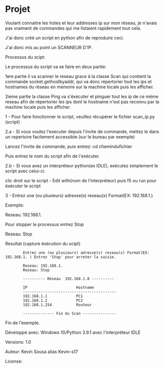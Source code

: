 # Projet

Voulant connaitre les hotes et leur addresses ip sur mon réseau, je n'avais pas vraiment de commandes qui me listaient rapidement tout cela.

J'ai donc créé un script en python afin de reproduire ceci.

J'ai donc mis au point un SCANNEUR D'IP.

Processus du scipt:

Le processus du script va se faire en deux partie:

1ere partie il va scanner le reseau grace à la classe Scan qui contient la commande socket.gethostbyaddr, qui va donc répertorier tout les ips et hostnames du réseau en memoire sur la machine locale puis les afficher.

2ieme partie la classe Ping va s'éxécuter et pinguer tout les ip de ce même reseau afin de répertorier les ips dont le hostname n'est pas reconnu par la machine locale puis les afficher.

1 - Pour faire fonctionner le script, veuillez récupérer le fichier scan_ip.py (script) 

2.a - Si vous voulez l'executer depuis l'invite de commande, mettez le dans un repertoire facilement accessible (sur le bureau par exemple)
    
   Lancez l'invite de commande, puis entrez:  cd chemindufichier
    
   Puis entrez le nom du script afin de l'exécuter.
    
2.b - Si vous avez un interpréteur python(ex IDLE), exécutez simplement le script avec celui-ci.
    
   clic droit sur  le script - Edit with(nom de l'interpréteur) puis f5 ou run pour éxécuter le script
    
3 - Entrez une (ou plusieurs) adresse(s) reseau(x) Format(EX: 192.168.1.)
    
   Exemple:
            
   Reseau: 192.168.1.
    
   Pour stopper le processus entrez Stop
            
   Reseau: Stop
    
   Resultat (capture éxécution du scipt)
    
            Entrez une (ou plusieurs) adresse(s) reseau(x) Format(EX: 192.168.1. ) Entrez 'Stop' pour arreter la saisie.

            Reseau: 192.168.1.
            Reseau: Stop
    
            ---------- Réseau  192.168.1.0 ----------

            IP			            Hostname
            ------------------------------------------
            192.168.1.1             PC1
            192.168.1.2             PC2
            192.168.1.254           Routeur
            
            -------------- Fin du Scan ---------------
            
   Fin de l'exemple.



Développé avec: Windows 10/Python 3.9.1 avec l'interpréteur IDLE

Versions: 1.0

Auteur: Kevin Sousa alias Kevin-s17

License:





